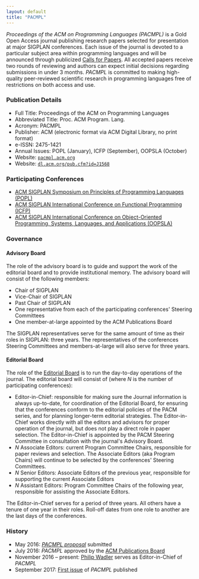 ```yaml
---
layout: default
title: "PACMPL"
---
```


_Proceedings of the ACM on Programming Languages (PACMPL)_ is a Gold
Open Access journal publishing research papers selected for
presentation at major SIGPLAN conferences.  Each issue of the journal
is devoted to a particular subject area within programming languages
and will be announced through publicized [Calls for
Papers](http://pacmpl.acm.org/calls-for-papers.cfm).  All accepted
papers receive two rounds of reviewing and authors can expect initial
decisions regarding submissions in under 3 months.  _PACMPL_ is
committed to making high-quality peer-reviewed scientific research in
programming languages free of restrictions on both access and use.

### Publication Details

- Full Title: Proceedings of the ACM on Programming Languages
- Abbreviated Title: Proc. ACM Program. Lang.
- Acronym: PACMPL
- Publisher: ACM (electronic format via ACM Digital Library, no print format)
- e-ISSN: 2475-1421
- Annual Issues: POPL (January), ICFP (September), OOPSLA (October)
- Website: [`pacmpl.acm.org`](https://pacmpl.acm.org)
- Website: [`dl.acm.org/pub.cfm?id=J1568`](https://dl.acm.org/pub.cfm?id=J1568)

### Participating Conferences

- [ACM SIGPLAN Symposium on Principles of Programming Languages (POPL)](/Conferences/POPL)
- [ACM SIGPLAN International Conference on Functional Programming (ICFP)](/Conferences/ICFP)
- [ACM SIGPLAN International Conference on Object-Oriented Programming, Systems, Languages, and Applications (OOPSLA)](/Conferences/OOPSLA)

### Governance

#### Advisory Board

The role of the advisory board is to guide and support the work of the
editorial board and to provide institutional memory. The advisory
board will consist of the following members:

- Chair of SIGPLAN
- Vice-Chair of SIGPLAN
- Past Chair of SIGPLAN
- One representative from each of the participating conferences&#39; Steering Committees
- One member-at-large appointed by the ACM Publications Board

The SIGPLAN representatives serve for the same amount of time as their
roles in SIGPLAN: three years. The representatives of the conferences
Steering Committees and members-at-large will also serve for three
years.

#### Editorial Board

The role of the [Editorial Board](/PACMPL/Editors.md) is to run the day-to-day operations of
the journal. The editorial board will consist of (where _N_ is the
number of participating conferences):

- Editor-in-Chief: responsible for making sure the Journal information
  is always up-to-date, for coordination of the Editorial Board, for
  ensuring that the conferences conform to the editorial policies of
  the PACM series, and for planning longer-term editorial
  strategies. The Editor-in-Chief works directly with all the editors
  and advisors for proper operation of the journal, but does not play
  a direct role in paper selection. The Editor-in-Chief is appointed
  by the PACM Steering Committee in consultation with the
  journal&#39;s Advisory Board.
- _N_ Associate Editors: current Program Committee Chairs, responsible
  for paper reviews and selection. The Associate Editors (aka Program
  Chairs) will continue to be selected by the conferences&#39;
  Steering Committees.
- _N_ Senior Editors: Associate Editors of the previous year,
  responsible for supporting the current Associate Editors
- _N_ Assistant Editors: Program Committee Chairs of the following
  year, responsible for assisting the Associate Editors.

The Editor-in-Chief serves for a period of three years. All others
have a tenure of one year in their roles. Roll-off dates from one role
to another are the last days of the conferences.

### History

- May 2016: [_PACMPL proposal_](/PACMPL/pacmpl_proposal.pdf) submitted
- July 2016: <em>PACMPL</em> approved by the [ACM Publications Board](https://www.acm.org/publications/publications-board-committees)
- November 2016 &ndash; present: [Philip Wadler](http://homepages.inf.ed.ac.uk/wadler) serves as Editor-in-Chief of <em>PACMPL</em>
- September 2017: [First issue](http://dl.acm.org/citation.cfm?id=3136534) of <em>PACMPL</em> published
